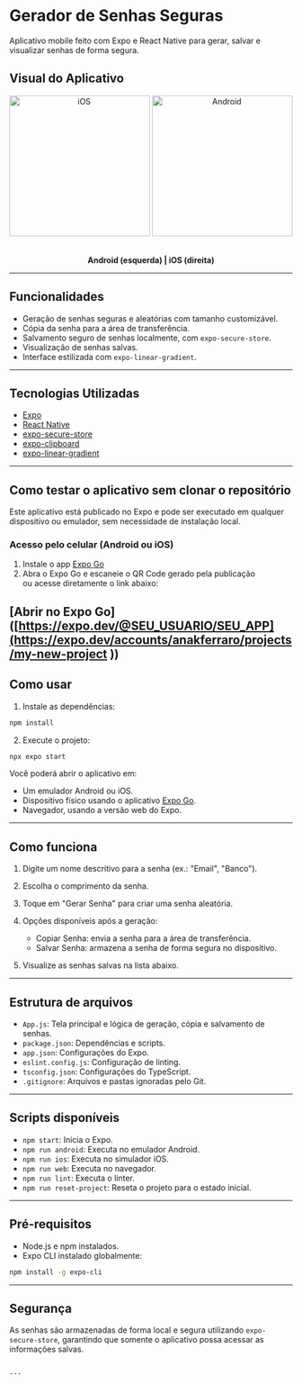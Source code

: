 
# Gerador de Senhas Seguras

Aplicativo mobile feito com Expo e React Native para gerar, salvar e visualizar senhas de forma segura.

## Visual do Aplicativo

<p align="center">
  <img src="https://github.com/user-attachments/assets/afe757e0-9613-4888-a42c-a72c012c5aec" alt="iOS" width="250"/>
  <img src="https://github.com/user-attachments/assets/844e44ab-1833-4858-aa0d-2e7c48276d9b" alt="Android" width="250"/>
  &nbsp;&nbsp;&nbsp;
</p>

<p align="center">
  <b>Android (esquerda) | iOS (direita)</b>
</p>

---

## Funcionalidades

- Geração de senhas seguras e aleatórias com tamanho customizável.
- Cópia da senha para a área de transferência.
- Salvamento seguro de senhas localmente, com `expo-secure-store`.
- Visualização de senhas salvas.
- Interface estilizada com `expo-linear-gradient`.

---

## Tecnologias Utilizadas

- [Expo](https://expo.dev/)
- [React Native](https://reactnative.dev/)
- [expo-secure-store](https://docs.expo.dev/versions/latest/sdk/securestore/)
- [expo-clipboard](https://docs.expo.dev/versions/latest/sdk/clipboard/)
- [expo-linear-gradient](https://docs.expo.dev/versions/latest/sdk/linear-gradient/)

---

## Como testar o aplicativo sem clonar o repositório

Este aplicativo está publicado no Expo e pode ser executado em qualquer dispositivo ou emulador, sem necessidade de instalação local.

### Acesso pelo celular (Android ou iOS)

1. Instale o app [Expo Go](https://expo.dev/go)
2. Abra o Expo Go e escaneie o QR Code gerado pela publicação  
   ou acesse diretamente o link abaixo:

**[Abrir no Expo Go]([https://expo.dev/@SEU_USUARIO/SEU_APP](https://expo.dev/accounts/anakferraro/projects/my-new-project
))**  
---

## Como usar

1. Instale as dependências:

```bash
npm install
````

2. Execute o projeto:

```bash
npx expo start
```

Você poderá abrir o aplicativo em:

* Um emulador Android ou iOS.
* Dispositivo físico usando o aplicativo [Expo Go](https://expo.dev/go).
* Navegador, usando a versão web do Expo.

---

## Como funciona

1. Digite um nome descritivo para a senha (ex.: "Email", "Banco").
2. Escolha o comprimento da senha.
3. Toque em "Gerar Senha" para criar uma senha aleatória.
4. Opções disponíveis após a geração:

   * Copiar Senha: envia a senha para a área de transferência.
   * Salvar Senha: armazena a senha de forma segura no dispositivo.
5. Visualize as senhas salvas na lista abaixo.

---

## Estrutura de arquivos

* `App.js`: Tela principal e lógica de geração, cópia e salvamento de senhas.
* `package.json`: Dependências e scripts.
* `app.json`: Configurações do Expo.
* `eslint.config.js`: Configuração de linting.
* `tsconfig.json`: Configurações do TypeScript.
* `.gitignore`: Arquivos e pastas ignoradas pelo Git.

---

## Scripts disponíveis

* `npm start`: Inicia o Expo.
* `npm run android`: Executa no emulador Android.
* `npm run ios`: Executa no simulador iOS.
* `npm run web`: Executa no navegador.
* `npm run lint`: Executa o linter.
* `npm run reset-project`: Reseta o projeto para o estado inicial.

---

## Pré-requisitos

* Node.js e npm instalados.
* Expo CLI instalado globalmente:

```bash
npm install -g expo-cli
```

---

## Segurança

As senhas são armazenadas de forma local e segura utilizando `expo-secure-store`, garantindo que somente o aplicativo possa acessar as informações salvas.

```

---



